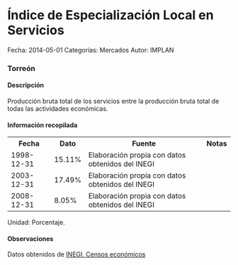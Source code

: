 Índice de Especialización Local en Servicios
=====

Fecha: 2014-05-01
Categorías: Mercados
Autor: IMPLAN

### Torreón

#### Descripción

Producción bruta total de los servicios entre la producción bruta total de todas las actividades económicas.

#### Información recopilada

<table class="table table-hover table-bordered">
  <tr><th>Fecha</th><th>Dato</th><th>Fuente</th><th>Notas</th></tr>
  <tr><td>1998-12-31</td><td>15.11%</td><td>Elaboración propia con datos obtenidos del INEGI</td><td></td></tr>
  <tr><td>2003-12-31</td><td>17.49%</td><td>Elaboración propia con datos obtenidos del INEGI</td><td></td></tr>
  <tr><td>2008-12-31</td><td>8.05%</td><td>Elaboración propia con datos obtenidos del INEGI</td><td></td></tr>
</table>

Unidad: Porcentaje.

#### Observaciones

Datos obtenidos de [INEGI. Censos económicos](http://www3.inegi.org.mx/sistemas/saic/)
